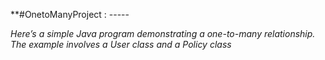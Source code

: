 **#OnetoManyProject :   -----

*Here’s a simple Java program demonstrating a one-to-many relationship. The example involves a User class and a Policy class*
